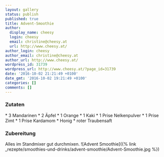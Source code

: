 ```yaml
---
layout: gallery
status: publish
published: true
title: Advent-Smoothie
author:
  display_name: cheesy
  login: cheesy
  email: christine@cheesy.at
  url: http://www.cheesy.at/
author_login: cheesy
author_email: christine@cheesy.at
author_url: http://www.cheesy.at/
wordpress_id: 31739
wordpress_url: http://www.cheesy.at/?page_id=31739
date: '2016-10-02 21:21:49 +0100'
date_gmt: '2016-10-02 19:21:49 +0100'
categories: []
comments: []
---
```

### Zutaten
\* 3 Mandarinen
\* 2 Äpfel
\* 1 Orange
\* 1 Kaki
\* 1 Prise Nelkenpulver
\* 1 Prise Zimt
\* 1 Prise Kardamom
\* Honig
\* roter Traubensaft
### Zubereitung
Alles im Standmixer gut durchmixen.
![Advent Smoothie]({% link _rezepte/smoothies-und-drinks/advent-smoothie/Advent-Smoothie.jpg %})
